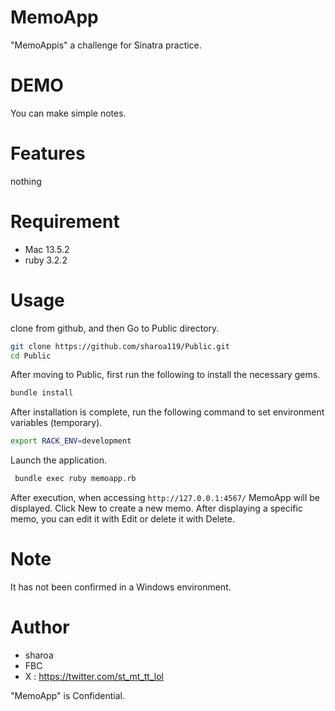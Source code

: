 # MemoApp
 "MemoAppis" a challenge for Sinatra practice.
 
# DEMO
 
You can make simple notes.
 
# Features
 
nothing 
 
# Requirement
 
* Mac 13.5.2
* ruby 3.2.2

# Usage
clone from github, and then Go to Public directory.

```bash
git clone https://github.com/sharoa119/Public.git
cd Public
```
After moving to Public, first run the following to install the necessary gems.
```bash
bundle install
```
After installation is complete, run the following command to set environment variables (temporary).
```bash
export RACK_ENV=development
```
Launch the application.
```bash
 bundle exec ruby memoapp.rb
```
After execution, when accessing `http://127.0.0.1:4567/`
MemoApp will be displayed.
Click New to create a new memo.
After displaying a specific memo, you can edit it with Edit or delete it with Delete.

# Note
 
It has not been confirmed in a Windows environment.
 
# Author

* sharoa
* FBC
* X : https://twitter.com/st_mt_tt_lol
 
 
"MemoApp" is Confidential.
